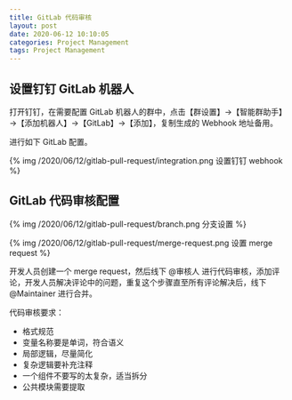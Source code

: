 ```yaml
---
title: GitLab 代码审核
layout: post
date: 2020-06-12 10:10:05
categories: Project Management
tags: Project Management
---
```


## 设置钉钉 GitLab 机器人

打开钉钉，在需要配置 GitLab 机器人的群中，点击【群设置】→【智能群助手】→【添加机器人】→【GitLab】→【添加】，复制生成的 Webhook 地址备用。

进行如下 GitLab 配置。

{% img /2020/06/12/gitlab-pull-request/integration.png 设置钉钉 webhook %}

## GitLab 代码审核配置

{% img /2020/06/12/gitlab-pull-request/branch.png 分支设置 %}

{% img /2020/06/12/gitlab-pull-request/merge-request.png 设置 merge request %}

开发人员创建一个 merge request，然后线下 @审核人 进行代码审核，添加评论，开发人员解决评论中的问题，重复这个步骤直至所有评论解决后，线下 @Maintainer 进行合并。

代码审核要求：

- 格式规范
- 变量名称要是单词，符合语义
- 局部逻辑，尽量简化
- 复杂逻辑要补充注释
- 一个组件不要写的太复杂，适当拆分
- 公共模块需要提取
